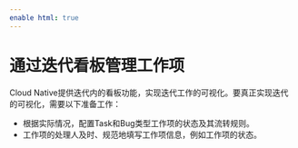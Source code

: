 ```yaml
---
enable html: true
---
```

# 通过迭代看板管理工作项

Cloud Native提供迭代内的看板功能，实现迭代工作的可视化。要真正实现迭代的可视化，需要以下准备工作：
* 根据实际情况，配置Task和Bug类型工作项的状态及其流转规则。
* 工作项的处理人及时、规范地填写工作项信息，例如工作项的状态。